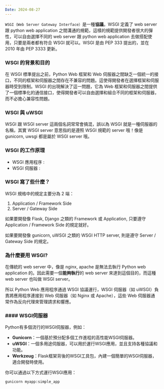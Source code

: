 ```yaml
---
Date: 2024-08-27
---
```

`WSGI（Web Server Gateway Interface）`是一種**協議**。WSGI 定義了 web server 跟 python web application 之間溝通的規範，這樣的規範提供開發者很大的彈性，可以自由選擇不同的 web server 跟 python web application 去做搭配使用，只要是兩者都有符合 WSGI 就可以。WSGI 是由 PEP 333 提出的，並在 2010 年由 PEP 3333 更新。
### WSGI 的背景和目的
在 WSGI 標準提出之前，Python Web 框架和 Web 伺服器之間缺乏一個統一的接口，不同的框架和伺服器之間存在不兼容的問題。這使得開發者在選擇框架和伺服器時受到限制。WSGI 的出現解決了這一問題，它為 Web 框架和伺服器之間提供了一個標準化的通信接口，使得開發者可以自由選擇和組合不同的框架和伺服器，而不必擔心兼容性問題。
### WSGI 與 uWSGI
WSGI 跟 WSGI server 這兩個名詞常常會搞混，誤以為 WSGI 就是一種伺服器的名稱，其實 WSGI server 意思指的是遵照 WSGI 規範的 server 哦！像是 gunicorn, uwsgi 都是屬於 WSGI server 哦。
### WSGI 的工作原理
- WSGI 應用程序 : 
- WSGI 伺服器 : 
### WSGI 寫了些什麼？
WSGI 規格中的規定主要分為 2 端：

1. Application / Framework Side
2. Server / Gateway Side

如果要開發像 Flask, Django 之類的 Framework 或 Application, 只要遵守 Application / Framework Side 的規定就好。

如果要開發像 gunicorn, uWSGI 之類的 WSGI HTTP server, 則是遵守 Server / Gateway Side 的規定。
### 為什麼要用 WSGI?
在傳統的 web server 中，像是 nginx, apache 是無法去執行 Python web application 的。因此需要一個**能夠執行**的 web server 來達到這個目的，而這種 web server 也叫做 WSGI server。

所以 Python Web 應用程序通過 WSGI 協議運行，WSGI 伺服器（如 uWSGI）負責將應用程序連接到 Web 伺服器（如 Nginx 或 Apache），這些 Web 伺服器通常作為反向代理來管理請求和響應。
### #### WSGI伺服器
Python有多個流行的WSGI伺服器，例如：

- **Gunicorn**：一個基於預分配多個工作進程的高性能WSGI伺服器。
- **uWSGI**：一個多用途伺服器，可以用於運行WSGI應用，並且支持各種協議和功能。
- **Werkzeug**：Flask框架背後的WSGI工具包，內建一個簡單的WSGI伺服器，適合開發時使用。

你可以通過以下方式運行WSGI應用：

```bash
gunicorn myapp:simple_app
```